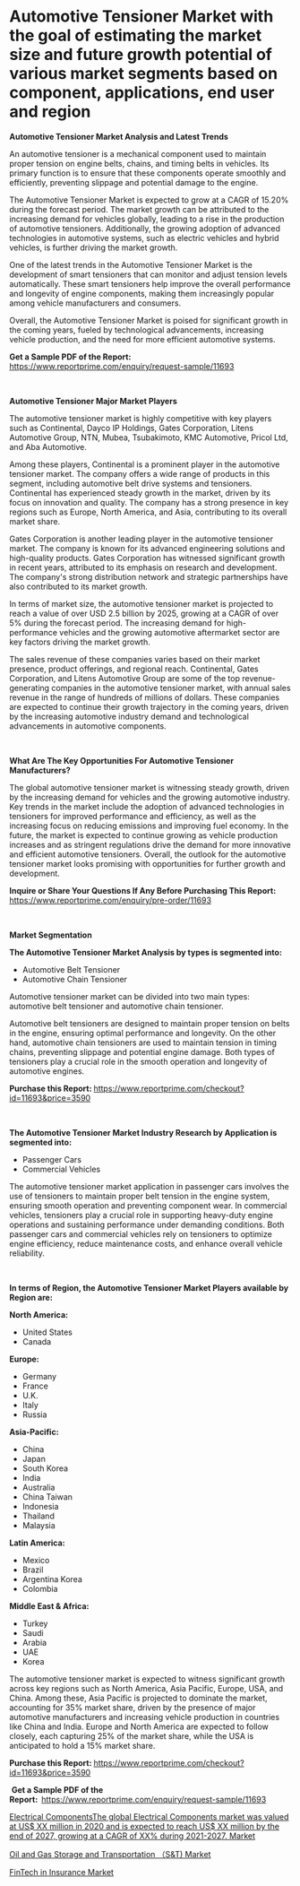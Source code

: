 <p><h1>Automotive Tensioner Market with the goal of estimating the market size and future growth potential of various market segments based on component, applications, end user and region</h1></p><p><strong>Automotive Tensioner Market Analysis and Latest Trends</strong></p>
<p><p>An automotive tensioner is a mechanical component used to maintain proper tension on engine belts, chains, and timing belts in vehicles. Its primary function is to ensure that these components operate smoothly and efficiently, preventing slippage and potential damage to the engine.</p><p>The Automotive Tensioner Market is expected to grow at a CAGR of 15.20% during the forecast period. The market growth can be attributed to the increasing demand for vehicles globally, leading to a rise in the production of automotive tensioners. Additionally, the growing adoption of advanced technologies in automotive systems, such as electric vehicles and hybrid vehicles, is further driving the market growth.</p><p>One of the latest trends in the Automotive Tensioner Market is the development of smart tensioners that can monitor and adjust tension levels automatically. These smart tensioners help improve the overall performance and longevity of engine components, making them increasingly popular among vehicle manufacturers and consumers.</p><p>Overall, the Automotive Tensioner Market is poised for significant growth in the coming years, fueled by technological advancements, increasing vehicle production, and the need for more efficient automotive systems.</p></p>
<p><strong>Get a Sample PDF of the Report:&nbsp;</strong> <a href="https://www.reportprime.com/enquiry/request-sample/11693">https://www.reportprime.com/enquiry/request-sample/11693</a></p>
<p>&nbsp;</p>
<p><strong>Automotive Tensioner Major Market Players</strong></p>
<p><p>The automotive tensioner market is highly competitive with key players such as Continental, Dayco IP Holdings, Gates Corporation, Litens Automotive Group, NTN, Mubea, Tsubakimoto, KMC Automotive, Pricol Ltd, and Aba Automotive. </p><p>Among these players, Continental is a prominent player in the automotive tensioner market. The company offers a wide range of products in this segment, including automotive belt drive systems and tensioners. Continental has experienced steady growth in the market, driven by its focus on innovation and quality. The company has a strong presence in key regions such as Europe, North America, and Asia, contributing to its overall market share.</p><p>Gates Corporation is another leading player in the automotive tensioner market. The company is known for its advanced engineering solutions and high-quality products. Gates Corporation has witnessed significant growth in recent years, attributed to its emphasis on research and development. The company's strong distribution network and strategic partnerships have also contributed to its market growth.</p><p>In terms of market size, the automotive tensioner market is projected to reach a value of over USD 2.5 billion by 2025, growing at a CAGR of over 5% during the forecast period. The increasing demand for high-performance vehicles and the growing automotive aftermarket sector are key factors driving the market growth. </p><p>The sales revenue of these companies varies based on their market presence, product offerings, and regional reach. Continental, Gates Corporation, and Litens Automotive Group are some of the top revenue-generating companies in the automotive tensioner market, with annual sales revenue in the range of hundreds of millions of dollars. These companies are expected to continue their growth trajectory in the coming years, driven by the increasing automotive industry demand and technological advancements in automotive components.</p></p>
<p>&nbsp;</p>
<p><strong>What Are The Key Opportunities For Automotive Tensioner Manufacturers?</strong></p>
<p><p>The global automotive tensioner market is witnessing steady growth, driven by the increasing demand for vehicles and the growing automotive industry. Key trends in the market include the adoption of advanced technologies in tensioners for improved performance and efficiency, as well as the increasing focus on reducing emissions and improving fuel economy. In the future, the market is expected to continue growing as vehicle production increases and as stringent regulations drive the demand for more innovative and efficient automotive tensioners. Overall, the outlook for the automotive tensioner market looks promising with opportunities for further growth and development.</p></p>
<p><strong>Inquire or Share Your Questions If Any Before Purchasing This Report:</strong> <a href="https://www.reportprime.com/enquiry/pre-order/11693">https://www.reportprime.com/enquiry/pre-order/11693</a></p>
<p>&nbsp;</p>
<p><strong>Market Segmentation</strong></p>
<p><strong>The Automotive Tensioner Market Analysis by types is segmented into:</strong></p>
<p><ul><li>Automotive Belt Tensioner</li><li>Automotive Chain Tensioner</li></ul></p>
<p><p>Automotive tensioner market can be divided into two main types: automotive belt tensioner and automotive chain tensioner. </p><p>Automotive belt tensioners are designed to maintain proper tension on belts in the engine, ensuring optimal performance and longevity. On the other hand, automotive chain tensioners are used to maintain tension in timing chains, preventing slippage and potential engine damage. Both types of tensioners play a crucial role in the smooth operation and longevity of automotive engines.</p></p>
<p><strong>Purchase this Report:&nbsp;</strong><a href="https://www.reportprime.com/checkout?id=11693&price=3590">https://www.reportprime.com/checkout?id=11693&price=3590</a></p>
<p>&nbsp;</p>
<p><strong>The Automotive Tensioner Market Industry Research by Application is segmented into:</strong></p>
<p><ul><li>Passenger Cars</li><li>Commercial Vehicles</li></ul></p>
<p><p>The automotive tensioner market application in passenger cars involves the use of tensioners to maintain proper belt tension in the engine system, ensuring smooth operation and preventing component wear. In commercial vehicles, tensioners play a crucial role in supporting heavy-duty engine operations and sustaining performance under demanding conditions. Both passenger cars and commercial vehicles rely on tensioners to optimize engine efficiency, reduce maintenance costs, and enhance overall vehicle reliability.</p></p>
<p>&nbsp;</p>
<p><strong>In terms of Region, the Automotive Tensioner Market Players available by Region are:</strong></p>
<p>
    <p> <strong> North America: </strong>
        <ul>
            <li>United States</li>
            <li>Canada</li>
        </ul>
        </p> 
    <p> <strong> Europe: </strong>
        <ul>
            <li>Germany</li>
            <li>France</li>
            <li>U.K.</li>
            <li>Italy</li>
            <li>Russia</li>
        </ul>
        </p> 
    <p> <strong> Asia-Pacific: </strong>
        <ul>
            <li>China</li>
            <li>Japan</li>
            <li>South Korea</li>
            <li>India</li>
            <li>Australia</li>
            <li>China Taiwan</li>
            <li>Indonesia</li>
            <li>Thailand</li>
            <li>Malaysia</li>
        </ul>
        </p> 
    <p> <strong> Latin America: </strong>
        <ul>
            <li>Mexico</li>
            <li>Brazil</li>
            <li>Argentina Korea</li>
            <li>Colombia</li>
        </ul>
        </p> 
    <p> <strong> Middle East & Africa: </strong>
        <ul>
            <li>Turkey</li>
            <li>Saudi</li>
            <li>Arabia</li>
            <li>UAE</li>
            <li>Korea</li>
        </ul>
    </p>
    </p>
<p><p>The automotive tensioner market is expected to witness significant growth across key regions such as North America, Asia Pacific, Europe, USA, and China. Among these, Asia Pacific is projected to dominate the market, accounting for 35% market share, driven by the presence of major automotive manufacturers and increasing vehicle production in countries like China and India. Europe and North America are expected to follow closely, each capturing 25% of the market share, while the USA is anticipated to hold a 15% market share.</p></p>
<p><strong>Purchase this Report: </strong><a href="https://www.reportprime.com/checkout?id=11693&price=3590">https://www.reportprime.com/checkout?id=11693&price=3590</a></p>
<p>&nbsp;<strong>Get a Sample PDF of the Report:&nbsp;&nbsp;</strong><a href="https://www.reportprime.com/enquiry/request-sample/11693">https://www.reportprime.com/enquiry/request-sample/11693</a></p>
<p><strong></strong></p>
<p><p><a href="https://view.publitas.com/reportprime-1/electrical-componentsthe-global-electrical-components-market-was-valued-at-us-xx-million-in-2020-and-is-expected-to-reach-us-xx-million-by-the-end-of-2027-growing-at-a-cagr-of-xx-during-2021-2027-market-insights-market-players-and-forecast-till-2030/">Electrical ComponentsThe global Electrical Components market was valued at US$ XX million in 2020 and is expected to reach US$ XX million by the end of 2027, growing at a CAGR of XX% during 2021-2027. Market</a></p><p><a href="https://view.publitas.com/reportprime-1/oil-and-gas-storage-and-transportation-s-t-market-size-share-trends-analysis-report-by-application-regional-outlook-competitive-strategies-and-segment-forecasts-2023-2030/">Oil and Gas Storage and Transportation （S&T) Market</a></p><p><a href="https://view.publitas.com/reportprime-1/fintech-in-insurance-market-insights-market-players-and-forecast-till-2030/">FinTech in Insurance Market</a></p></p>